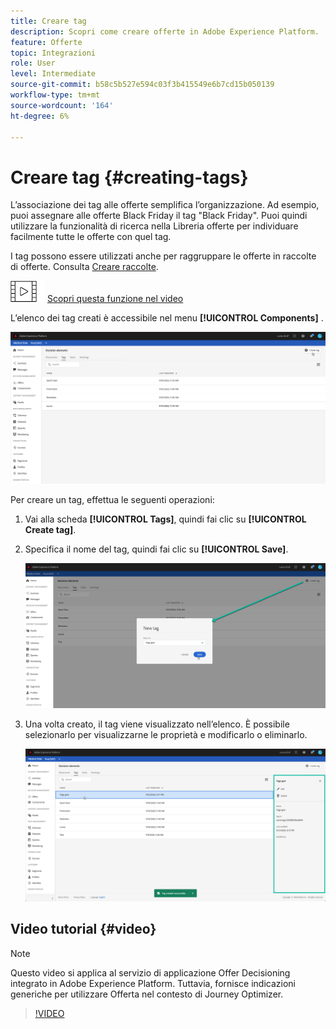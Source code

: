 ```yaml
---
title: Creare tag
description: Scopri come creare offerte in Adobe Experience Platform.
feature: Offerte
topic: Integrazioni
role: User
level: Intermediate
source-git-commit: b58c5b527e594c03f3b415549e6b7cd15b050139
workflow-type: tm+mt
source-wordcount: '164'
ht-degree: 6%

---
```


# Creare tag {#creating-tags}

L’associazione dei tag alle offerte semplifica l’organizzazione. Ad esempio, puoi assegnare alle offerte Black Friday il tag &quot;Black Friday&quot;. Puoi quindi utilizzare la funzionalità di ricerca nella Libreria offerte per individuare facilmente tutte le offerte con quel tag.

I tag possono essere utilizzati anche per raggruppare le offerte in raccolte di offerte. Consulta [Creare raccolte](../offer-library/creating-collections.md).

![](../../assets/do-not-localize/how-to-video.png) [Scopri questa funzione nel video](#video)

L’elenco dei tag creati è accessibile nel menu **[!UICONTROL Components]** .

![](../../assets/tags_list.png)

Per creare un tag, effettua le seguenti operazioni:

1. Vai alla scheda **[!UICONTROL Tags]**, quindi fai clic su **[!UICONTROL Create tag]**.

1. Specifica il nome del tag, quindi fai clic su **[!UICONTROL Save]**.

   ![](../../assets/tags_create.png)

1. Una volta creato, il tag viene visualizzato nell’elenco. È possibile selezionarlo per visualizzarne le proprietà e modificarlo o eliminarlo.

   ![](../../assets/tags_created.png)

## Video tutorial {#video}

>[!NOTE]
>
>Questo video si applica al servizio di applicazione Offer Decisioning integrato in Adobe Experience Platform. Tuttavia, fornisce indicazioni generiche per utilizzare Offerta nel contesto di Journey Optimizer.

>[!VIDEO](https://video.tv.adobe.com/v/329374?quality=12)
